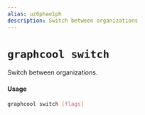 ```yaml
---
alias: uz0phae1ph
description: Switch between organizations
---
```


# `graphcool switch`

Switch between organizations.

#### Usage

```sh
graphcool switch [flags]
```
